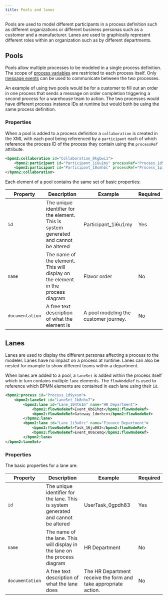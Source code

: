```yaml
---
title: Pools and lanes
---
```


Pools are used to model different participants in a process definition such as different organizations or different business personas such as a customer and a manufacturer. Lanes are used to graphically represent different roles within an organization such as by different departments.

## Pools

Pools allow multiple processes to be modeled in a single process definition. The scope of [process variables](../processes/variables.md) are restricted to each process itself. Only [message events](message.md) can be used to communicate between the two processes.

An example of using two pools would be for a customer to fill out an order in one process that sends a message on order completion triggering a second process for a warehouse team to action. The two processes would have different process instance IDs at runtime but would both be using the same process definition.

### Properties

When a pool is added to a process definition a `collaboration` is created in the XML with each pool being referenced by a `participant` each of which reference the process ID of the process they contain using the `processRef` attribute.

```xml
<bpmn2:collaboration id="Collaboration_0kgbwi1">
	<bpmn2:participant id="Participant_1i6u1my" processRef="Process_1d9yxsm" />
	<bpmn2:participant id="Participant_10umhbc" processRef="Process_1piiyp4" />
</bpmn2:collaboration>
```

Each element of a pool contains the same set of basic properties:

| Property | Description | Example | Required |
| -------- | ----------- | ------- | -------- |
| `id` | The unique identifier for the element. This is system generated and cannot be altered | Participant_1i6u1my | Yes |
| `name` | The name of the element. This will display on the element in the process diagram | Flavor order | No |
| `documentation` | A free text description of what the element is | A pool modeling the customer journey.  | No |

## Lanes

Lanes are used to display the different personas affecting a process to the modeler. Lanes have no impact on a process at runtime. Lanes can also be nested for example to show different teams within a department.

When lanes are added to a pool, a `laneSet` is added within the process itself which in turn contains multiple `lane` elements. The `flowNodeRef` is used to reference which BPMN elements are contained in each lane using their `id`.

```xml
<bpmn2:process id="Process_1d9yxsm">
	<bpmn2:laneSet id="LaneSet_1b8nhx7">
		<bpmn2:lane id="Lane_104t61m" name="HR Department">
			<bpmn2:flowNodeRef>Event_0b61hqt</bpmn2:flowNodeRef>
			<bpmn2:flowNodeRef>Gateway_1dmrhcn</bpmn2:flowNodeRef>
		</bpmn2:lane>
		<bpmn2:lane id="Lane_1i3x8rz" name="Finance Department">
			<bpmn2:flowNodeRef>Task_16ju082</bpmn2:flowNodeRef>
			<bpmn2:flowNodeRef>Event_00acemq</bpmn2:flowNodeRef>
		</bpmn2:lane>
</bpmn2:laneSet>
```

### Properties

The basic properties for a lane are:

| Property | Description | Example | Required | 
| -------- | ----------- | ------- | -------- | 
| `id` | The unique identifier for the lane. This is system generated and cannot be altered | UserTask_0gpdh83 | Yes |
| `name` | The name of the lane. This will display in the lane on the process diagram | HR Department | No |
| `documentation` | A free text description of what the lane does | The HR Department receive the form and take appropriate action.  | No |
